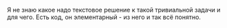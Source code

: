 Я не знаю какое надо текстовое решение к такой тривиальной задачи и для чего.
Есть код, он элементарный - из него и так всё понятно.